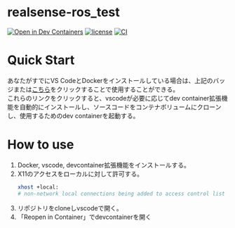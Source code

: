# realsense-ros_test
[![Open in Dev Containers](https://img.shields.io/static/v1?label=Dev%20Containers&message=Open&color=blue&logo=visualstudiocode)](https://vscode.dev/redirect?url=vscode://ms-vscode-remote.remote-containers/cloneInVolume?url=https://github.com/teruyamato0731/realsense-ros_test)
[![license](https://img.shields.io/github/license/teruyamato0731/realsense-ros_test)](https://github.com/teruyamato0731/realsense-ros_test/blob/main/LICENSE)
[![CI](https://github.com/teruyamato0731/realsense-ros_test/actions/workflows/main.yml/badge.svg)](https://github.com/teruyamato0731/realsense-ros_test/actions/workflows/main.yml)

# Quick Start
あなたがすでにVS CodeとDockerをインストールしている場合は、上記のバッジまたは[こちら](https://vscode.dev/redirect?url=vscode://ms-vscode-remote.remote-containers/cloneInVolume?url=https://github.com/teruyamato0731/realsense-ros_test)をクリックすることで使用することができる。<br>
これらのリンクをクリックすると、vscodeが必要に応じてdev container拡張機能を自動的にインストールし、ソースコードをコンテナボリュームにクローンし、使用するためのdev containerを起動する。

# How to use
1. Docker, vscode, devcontainer拡張機能をインストールする。
1. X11のアクセスをローカルに対して許可する。
    ```bash
    xhost +local:
    # non-network local connections being added to access control list
    ```
1. リポジトリをcloneしvscodeで開く。
1. 「Reopen in Container」でdevcontainerを開く
